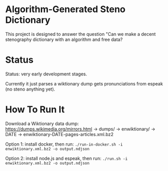 # Algorithm-Generated Steno Dictionary

This project is designed to answer the question "Can we make a decent
stenography dictionary with an algorithm and free data?

# Status

Status: very early development stages.

Currently it just parses a wiktionary dump gets pronunciations from espeak (no steno anything yet).

# How To Run It

Download a Wiktionary data dump: https://dumps.wikimedia.org/mirrors.html -> dumps/ -> enwiktionary/ -> DATE -> enwiktionary-DATE-pages-articles.xml.bz2

Option 1: install docker, then run: `./run-in-docker.sh -i enwiktionary.xml.bz2 -o output.ndjson`

Option 2: install node.js and espeak, then run: `./run.sh -i enwiktionary.xml.bz2 -o output.ndjson`
